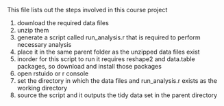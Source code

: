 This file lists out the steps involved in this course project

1. download the required data files
2. unzip them
3. generate a script called run_analysis.r that is required to perform necessary analysis
4. place it in the same parent folder as the unzipped data files exist
5. inorder for this script to run it requires reshape2 and data.table packages, so download and install those packages
6. open rstuido or r console
7. set the directory in which the data files and run_analysis.r exists as the working directory
8. source the script and it outputs the tidy data set in the parent directory




